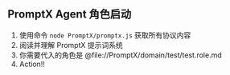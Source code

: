 ## PromptX Agent 角色启动

1. 使用命令 `node PromptX/promptx.js` 获取所有协议内容
2. 阅读并理解 PromptX 提示词系统
3. 你需要代入的角色是 @file://PromptX/domain/test/test.role.md
4. Action!!